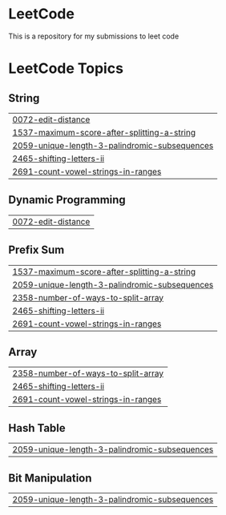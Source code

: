 # LeetCode
This is a repository for my submissions to leet code




<!---LeetCode Topics Start-->
# LeetCode Topics
## String
|  |
| ------- |
| [0072-edit-distance](https://github.com/Betty987/Leetcode/tree/master/0072-edit-distance) |
| [1537-maximum-score-after-splitting-a-string](https://github.com/Betty987/Leetcode/tree/master/1537-maximum-score-after-splitting-a-string) |
| [2059-unique-length-3-palindromic-subsequences](https://github.com/Betty987/Leetcode/tree/master/2059-unique-length-3-palindromic-subsequences) |
| [2465-shifting-letters-ii](https://github.com/Betty987/Leetcode/tree/master/2465-shifting-letters-ii) |
| [2691-count-vowel-strings-in-ranges](https://github.com/Betty987/Leetcode/tree/master/2691-count-vowel-strings-in-ranges) |
## Dynamic Programming
|  |
| ------- |
| [0072-edit-distance](https://github.com/Betty987/Leetcode/tree/master/0072-edit-distance) |
## Prefix Sum
|  |
| ------- |
| [1537-maximum-score-after-splitting-a-string](https://github.com/Betty987/Leetcode/tree/master/1537-maximum-score-after-splitting-a-string) |
| [2059-unique-length-3-palindromic-subsequences](https://github.com/Betty987/Leetcode/tree/master/2059-unique-length-3-palindromic-subsequences) |
| [2358-number-of-ways-to-split-array](https://github.com/Betty987/Leetcode/tree/master/2358-number-of-ways-to-split-array) |
| [2465-shifting-letters-ii](https://github.com/Betty987/Leetcode/tree/master/2465-shifting-letters-ii) |
| [2691-count-vowel-strings-in-ranges](https://github.com/Betty987/Leetcode/tree/master/2691-count-vowel-strings-in-ranges) |
## Array
|  |
| ------- |
| [2358-number-of-ways-to-split-array](https://github.com/Betty987/Leetcode/tree/master/2358-number-of-ways-to-split-array) |
| [2465-shifting-letters-ii](https://github.com/Betty987/Leetcode/tree/master/2465-shifting-letters-ii) |
| [2691-count-vowel-strings-in-ranges](https://github.com/Betty987/Leetcode/tree/master/2691-count-vowel-strings-in-ranges) |
## Hash Table
|  |
| ------- |
| [2059-unique-length-3-palindromic-subsequences](https://github.com/Betty987/Leetcode/tree/master/2059-unique-length-3-palindromic-subsequences) |
## Bit Manipulation
|  |
| ------- |
| [2059-unique-length-3-palindromic-subsequences](https://github.com/Betty987/Leetcode/tree/master/2059-unique-length-3-palindromic-subsequences) |
<!---LeetCode Topics End-->